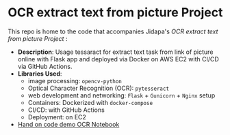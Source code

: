 # OCR extract text from picture Project

This repo is home to the code that accompanies Jidapa's *OCR extract text from picture Project* :


- **Description**: Usage tessaract for extract text task from link of picture online with Flask app and deployed via Docker on AWS EC2 with CI/CD via GitHub Actions.
- **Libraries Used**:
  - image processing: `opencv-python`
  - Optical Character Recognition (OCR): `pytesseract`
  - web development and networking:  `Flask` + `Gunicorn` + `Nginx` setup
  - Containers: Dockerized with `docker-compose`
  - CI/CD: with GitHub Actions
  - Deployment: on EC2
- [Hand on code demo OCR Notebook](https://github.com/JPP-J/OCR1_project/blob/07099f1426c312bfff9bc5192a9c85100ddd8a00/example_result.ipynb)